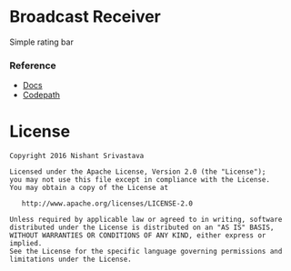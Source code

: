 # Broadcast Receiver

Simple rating bar

### Reference

+ [Docs](https://developer.android.com/reference/android/content/BroadcastReceiver.html)
+ [Codepath](https://guides.codepath.com/android/Starting-Background-Services)

License
=======

    Copyright 2016 Nishant Srivastava

    Licensed under the Apache License, Version 2.0 (the "License");
    you may not use this file except in compliance with the License.
    You may obtain a copy of the License at

       http://www.apache.org/licenses/LICENSE-2.0

    Unless required by applicable law or agreed to in writing, software
    distributed under the License is distributed on an "AS IS" BASIS,
    WITHOUT WARRANTIES OR CONDITIONS OF ANY KIND, either express or implied.
    See the License for the specific language governing permissions and
    limitations under the License.
